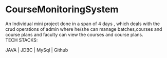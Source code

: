 # CourseMonitoringSystem

An Individual mini project done in a span of 4 days , which deals with the crud operations of admin where he/she can manage batches,courses and course plans and 
faculty can view the courses and course plans.
</br>
TECH STACKS: 

JAVA | JDBC | MySql | Github


